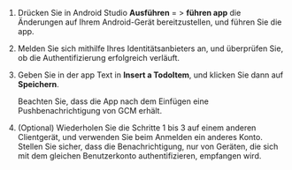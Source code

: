 
1. Drücken Sie in Android Studio **Ausführen** = > **führen app** die Änderungen auf Ihrem Android-Gerät bereitzustellen, und führen Sie die app.

2. Melden Sie sich mithilfe Ihres Identitätsanbieters an, und überprüfen Sie, ob die Authentifizierung erfolgreich verläuft. 

3. Geben Sie in der app Text in **Insert a TodoItem**, und klicken Sie dann auf **Speichern**.

    Beachten Sie, dass die App nach dem Einfügen eine Pushbenachrichtigung von GCM erhält.

4. (Optional) Wiederholen Sie die Schritte 1 bis 3 auf einem anderen Clientgerät, und verwenden Sie beim Anmelden ein anderes Konto. Stellen Sie sicher, dass die Benachrichtigung, nur von Geräten, die sich mit dem gleichen Benutzerkonto authentifizieren, empfangen wird. 


